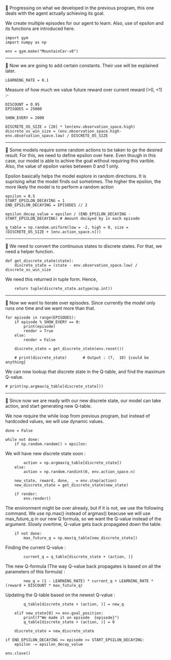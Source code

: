 💢 Progressing on what we developed in the previous program, this one deals with the 
agent actually achieving its goal. 

We create multiple episodes for our agent to learn. Also, use of epsilon and its functions
are introduced here.

    import gym
    import numpy as np

    env = gym.make("MountainCar-v0")

***
💢 Now we are going to add certain constants. Their use will be explained later.
    
    LEARNING_RATE = 0.1

Measure of how much we value future reward over current reward (>0, <1) :-

    DISCOUNT = 0.95    
    EPISODES = 25000

    SHOW_EVERY = 2000

    DISCRETE_OS_SIZE = [20] * len(env.observation_space.high)
    discrete_os_win_size = (env.observation_space.high-env.observation_space.low) / DISCRETE_OS_SIZE

***
💢 Some models require some random actions to be taken to ge the desired result. For this, we need to define
epsilon over here. Even though in this case, our model is able to achive the goal without requiring
this varible. Also, the value of epsilon varies between 0 and 1 only.

Epsilon basically helps the model explore in random directions. It is suprising what the model finds
out sometimes. The higher the epsilon, the more likely the model is to perform a random action

    epsilon = 0.5
    START_EPSILON_DECAYING = 1
    END_EPSILON_DECAYING = EPISODES // 2

    epsilon_decay_value = epsilon / (END_EPSILON_DECAYING - START_EPSILON_DECAYING) # Amount decayed by in each episode

    q_table = np.random.uniform(low = -2, high = 0, size = (DISCRETE_OS_SIZE + [env.action_space.n]))

***
💢 We need to convert the continuous states to discrete states. For that, we need a helper function.

    def get_discrete_state(state):
        discrete_state = (state - env.observation_space.low) / discrete_os_win_size
        
   We need this returned in tuple form. Hence, 
   
        return tuple(discrete_state.astype(np.int))

***
💢 Now we want to iterate over episodes. Since currently the model only runs one time
and we want more than that.

    for episode in range(EPISODES):
        if episode % SHOW_EVERY == 0:
            print(episode)
            render = True
        else:
            render = False

        discrete_state = get_discrete_state(env.reset())

        # print(discrete_state)       # Output : (7,  10) {could be anything}


   We can now lookup that discrete state in the Q-table, and find the maximum Q-value.
    
    # print(np.argmax(q_table[discrete_state]))

   ***
   💢 Since now we are ready with our new discrete state, our model can take action, and start generating
   new Q-table.
   <br>
   
   We now require the while loop from previous program, but instead of hardcoded values, we will use dynamic values.

    done = False

    while not done:
        if np.random.random() > epsilon:
        
   We will have new discrete state soon :
   
            action = np.argmax(q_table[discrete_state])
        else:
            action = np.random.randint(0, env.action_space.n)
            
        new_state, reward, done, _ = env.step(action)
        new_discrete_state = get_discrete_state(new_state)
        
        if render:
            env.render()
        
   The environment might be over already, but if it is not, we use the following command. We use np.max() instead of argmax() beacuse we will use
   max_future_q in our new Q formula, so we want the Q-value instead of the argument. Slowly overtime, Q-value gets back propagated down the table.
   
        if not done:
            max_future_q = np.max(q_table[new_discrete_state])

   Finding the current Q-value :
   
            current_q = q_table[discrete_state + (action, )]

   The new Q-formula (The way Q-value back propagates is based on all the parameters of this formula) :
   
            new_q = (1 - LEARNING_RATE) * current_q + LEARNING_RATE * (reward + DISCOUNT * max_future_q)     
                                                                                                            
   Updating the Q-table based on the newest Q-value :
            
            q_table[discrete_state + (action, )] = new_q

        elif new_state[0] >= env.goal_position:
            print(f"We made it on episode  {episode}")
            q_table[discrete_state + (action, )] = 0

        discrete_state = new_discrete_state
    
    if END_EPSILON_DECAYING >= episode >= START_EPSILON_DECAYING:
        epsilon -= epsilon_decay_value

    env.close()
